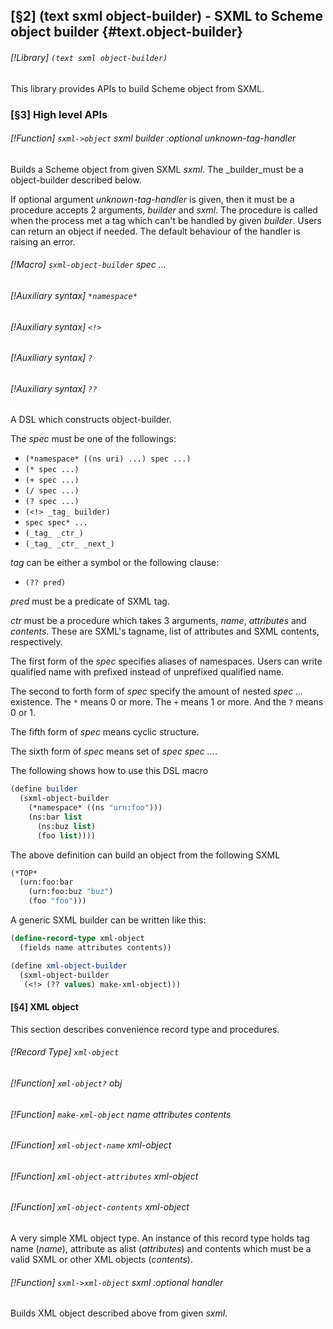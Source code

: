 [§2] (text sxml object-builder) - SXML to Scheme object builder {#text.object-builder}
-------------

###### [!Library] `(text sxml object-builder)` 

This library provides APIs to build Scheme object from SXML.

### [§3] High level APIs

###### [!Function] `sxml->object`  _sxml_ _builder_ _:optional_ _unknown-tag-handler_

Builds a Scheme object from given SXML _sxml_. The _builder_must be a object-builder described below.

If optional argument _unknown-tag-handler_ is given, then it must be a
procedure accepts 2 arguments, _builder_ and _sxml_. The procedure
is called when the process met a tag which can't be handled by given
_builder_. Users can return an object if needed. The default behaviour
of the handler is raising an error.


###### [!Macro] `sxml-object-builder`  _spec_ _..._
###### [!Auxiliary syntax] `*namespace*` 
###### [!Auxiliary syntax] `<!>` 
###### [!Auxiliary syntax] `?` 
###### [!Auxiliary syntax] `??` 

A DSL which constructs object-builder.

The _spec_ must be one of the followings:

- `(*namespace* ((ns uri) ...) spec ...)`
- `(* spec ...)`
- `(+ spec ...)`
- `(/ spec ...)`
- `(? spec ...)`
- `(<!> _tag_ builder)`
- `spec spec* ...`
- `(_tag_ _ctr_)`
- `(_tag_ _ctr_ _next_)`

_tag_ can be either a symbol or the following clause:

- `(?? pred)`

_pred_ must be a predicate of SXML tag.

_ctr_ must be a procedure which takes 3 arguments, _name_,
_attributes_ and _contents_. These are SXML's tagname, list of
attributes and SXML contents, respectively.

The first form of the _spec_ specifies aliases of namespaces. Users can
write qualified name with prefixed instead of unprefixed qualified name.

The second to forth form of _spec_ specify the amount of nested
_spec ..._ existence. The `*` means 0 or more.
The `+` means 1 or more. And the `?` means 0 or 1.

The fifth form of _spec_ means cyclic structure.

The sixth form of _spec_ means set of _spec spec ..._.

The following shows how to use this DSL macro

``````````scheme
(define builder
  (sxml-object-builder
    (*namespace* ((ns "urn:foo")))
    (ns:bar list
      (ns:buz list)
      (foo list))))
``````````

The above definition can build an object from the following SXML

``````````scheme
(*TOP*
  (urn:foo:bar
    (urn:foo:buz "buz")
    (foo "foo")))
``````````

A generic SXML builder can be written like this:

``````````scheme
(define-record-type xml-object
  (fields name attributes contents))

(define xml-object-builder
  (sxml-object-builder
   (<!> (?? values) make-xml-object)))
``````````



#### [§4] XML object

This section describes convenience record type and procedures.

###### [!Record Type] `xml-object` 
###### [!Function] `xml-object?`  _obj_
###### [!Function] `make-xml-object`  _name_ _attributes_ _contents_
###### [!Function] `xml-object-name`  _xml-object_
###### [!Function] `xml-object-attributes`  _xml-object_
###### [!Function] `xml-object-contents`  _xml-object_

A very simple XML object type. An instance of this record type
holds tag name (_name_), attribute as alist (_attributes_) and
contents which must be a valid SXML or other XML objects (_contents_).


###### [!Function] `sxml->xml-object`  _sxml_ _:optional_ _handler_

Builds XML object described above from given _sxml_.

